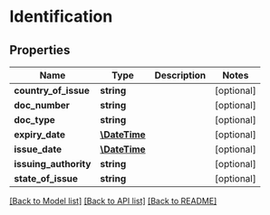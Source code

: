 # Identification

## Properties
Name | Type | Description | Notes
------------ | ------------- | ------------- | -------------
**country_of_issue** | **string** |  | [optional] 
**doc_number** | **string** |  | [optional] 
**doc_type** | **string** |  | [optional] 
**expiry_date** | [**\DateTime**](\DateTime.md) |  | [optional] 
**issue_date** | [**\DateTime**](\DateTime.md) |  | [optional] 
**issuing_authority** | **string** |  | [optional] 
**state_of_issue** | **string** |  | [optional] 

[[Back to Model list]](../README.md#documentation-for-models) [[Back to API list]](../README.md#documentation-for-api-endpoints) [[Back to README]](../README.md)


